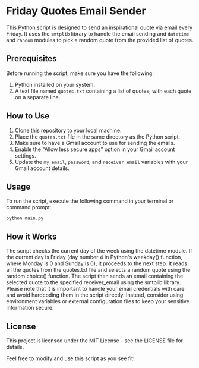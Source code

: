 # Friday Quotes Email Sender

This Python script is designed to send an inspirational quote via email every Friday. It uses the `smtplib` library to handle the email sending and `datetime` and `random` modules to pick a random quote from the provided list of quotes.

## Prerequisites

Before running the script, make sure you have the following:

1. Python installed on your system.
2. A text file named `quotes.txt` containing a list of quotes, with each quote on a separate line.

## How to Use

1. Clone this repository to your local machine.
2. Place the `quotes.txt` file in the same directory as the Python script.
3. Make sure to have a Gmail account to use for sending the emails.
4. Enable the "Allow less secure apps" option in your Gmail account settings.
5. Update the `my_email`, `password`, and `receiver_email` variables with your Gmail account details.

## Usage

To run the script, execute the following command in your terminal or command prompt:

`python main.py`

## How it Works
The script checks the current day of the week using the datetime module.
If the current day is Friday (day number 4 in Python's weekday() function, where Monday is 0 and Sunday is 6), it proceeds to the next step.
It reads all the quotes from the quotes.txt file and selects a random quote using the random.choice() function.
The script then sends an email containing the selected quote to the specified receiver_email using the smtplib library.
Please note that it is important to handle your email credentials with care and avoid hardcoding them in the script directly. Instead, consider using environment variables or external configuration files to keep your sensitive information secure.

## License
This project is licensed under the MIT License - see the LICENSE file for details.

Feel free to modify and use this script as you see fit!
